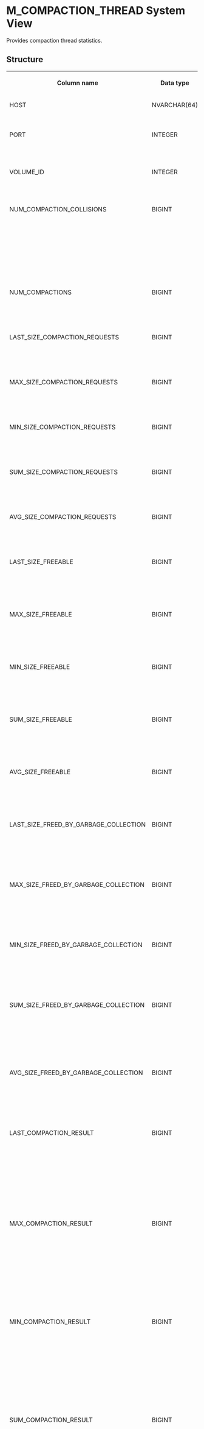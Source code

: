 <!-- loio20ab00a275191014a1c7a1c04a7547e6 -->

# M\_COMPACTION\_THREAD System View

Provides compaction thread statistics.



<a name="loio20ab00a275191014a1c7a1c04a7547e6___m__c_o_m_p_a_c_t_i_o_n__t_h_r_e_a_d_1struct_M_COMPACTION_THREAD"/>

## Structure


<table>
<tr>
<th valign="top">

Column name



</th>
<th valign="top">

Data type



</th>
<th valign="top">

Description



</th>
</tr>
<tr>
<td valign="top">

HOST



</td>
<td valign="top">

NVARCHAR\(64\)



</td>
<td valign="top">

Displays the host name.



</td>
</tr>
<tr>
<td valign="top">

PORT



</td>
<td valign="top">

INTEGER



</td>
<td valign="top">

Displays the internal port number.



</td>
</tr>
<tr>
<td valign="top">

VOLUME\_ID



</td>
<td valign="top">

INTEGER



</td>
<td valign="top">

Displays the persistence volume ID.



</td>
</tr>
<tr>
<td valign="top">

NUM\_COMPACTION\_COLLISIONS



</td>
<td valign="top">

BIGINT



</td>
<td valign="top">

Displays the count of memory compaction collisions, which includes other threads currently in compaction and unforced compactions.



</td>
</tr>
<tr>
<td valign="top">

NUM\_COMPACTIONS



</td>
<td valign="top">

BIGINT



</td>
<td valign="top">

Displays the number of compaction requests.



</td>
</tr>
<tr>
<td valign="top">

LAST\_SIZE\_COMPACTION\_REQUESTS



</td>
<td valign="top">

BIGINT



</td>
<td valign="top">

Displays the size in bytes of the last compaction request.



</td>
</tr>
<tr>
<td valign="top">

MAX\_SIZE\_COMPACTION\_REQUESTS



</td>
<td valign="top">

BIGINT



</td>
<td valign="top">

Displays the maximum sized compaction request in bytes.



</td>
</tr>
<tr>
<td valign="top">

MIN\_SIZE\_COMPACTION\_REQUESTS



</td>
<td valign="top">

BIGINT



</td>
<td valign="top">

Displays the minimum sized compaction request in bytes.



</td>
</tr>
<tr>
<td valign="top">

SUM\_SIZE\_COMPACTION\_REQUESTS



</td>
<td valign="top">

BIGINT



</td>
<td valign="top">

Displays the total size of compaction requests in bytes.



</td>
</tr>
<tr>
<td valign="top">

AVG\_SIZE\_COMPACTION\_REQUESTS



</td>
<td valign="top">

BIGINT



</td>
<td valign="top">

Displays the average size of compaction requests in bytes.



</td>
</tr>
<tr>
<td valign="top">

LAST\_SIZE\_FREEABLE



</td>
<td valign="top">

BIGINT



</td>
<td valign="top">

Displays the size in bytes compacted by the last at compaction call.



</td>
</tr>
<tr>
<td valign="top">

MAX\_SIZE\_FREEABLE



</td>
<td valign="top">

BIGINT



</td>
<td valign="top">

Displays the size in bytes compacted by the maximum compaction call.



</td>
</tr>
<tr>
<td valign="top">

MIN\_SIZE\_FREEABLE



</td>
<td valign="top">

BIGINT



</td>
<td valign="top">

Displays the size in bytes compacted by the minimum compaction call.



</td>
</tr>
<tr>
<td valign="top">

SUM\_SIZE\_FREEABLE



</td>
<td valign="top">

BIGINT



</td>
<td valign="top">

Displays the size in bytes compacted by all compaction calls \(total\).



</td>
</tr>
<tr>
<td valign="top">

AVG\_SIZE\_FREEABLE



</td>
<td valign="top">

BIGINT



</td>
<td valign="top">

Displays the size in bytes compacted by the average compaction call.



</td>
</tr>
<tr>
<td valign="top">

LAST\_SIZE\_FREED\_BY\_GARBAGE\_COLLECTION



</td>
<td valign="top">

BIGINT



</td>
<td valign="top">

Displays the size in bytes compacted by the last memory garbage collection \(defragmentation\).



</td>
</tr>
<tr>
<td valign="top">

MAX\_SIZE\_FREED\_BY\_GARBAGE\_COLLECTION



</td>
<td valign="top">

BIGINT



</td>
<td valign="top">

Displays the size in bytes compacted by the largest memory garbage collection \(defragmentation\).



</td>
</tr>
<tr>
<td valign="top">

MIN\_SIZE\_FREED\_BY\_GARBAGE\_COLLECTION



</td>
<td valign="top">

BIGINT



</td>
<td valign="top">

Displays the size in bytes compacted by the smallest memory garbage collection \(defragmentation\).



</td>
</tr>
<tr>
<td valign="top">

SUM\_SIZE\_FREED\_BY\_GARBAGE\_COLLECTION



</td>
<td valign="top">

BIGINT



</td>
<td valign="top">

Displays the size in bytes compacted by all memory garbage collections \(defragmentation\) \(total\).



</td>
</tr>
<tr>
<td valign="top">

AVG\_SIZE\_FREED\_BY\_GARBAGE\_COLLECTION



</td>
<td valign="top">

BIGINT



</td>
<td valign="top">

Displays the size in bytes compacted by the average memory garbage collection \(defragmentation\).



</td>
</tr>
<tr>
<td valign="top">

LAST\_COMPACTION\_RESULT



</td>
<td valign="top">

BIGINT



</td>
<td valign="top">

Displays the last compaction result in bytes. This is the difference of allocated bytes before and after compaction and may be influenced by other factors than compaction.



</td>
</tr>
<tr>
<td valign="top">

MAX\_COMPACTION\_RESULT



</td>
<td valign="top">

BIGINT



</td>
<td valign="top">

Displays the largest compaction result in bytes. This is the difference of allocated bytes before and after compaction and may be influenced by other factors than compaction.



</td>
</tr>
<tr>
<td valign="top">

MIN\_COMPACTION\_RESULT



</td>
<td valign="top">

BIGINT



</td>
<td valign="top">

Displays the smallest compaction result in bytes. This is the difference of allocated bytes before and after compaction and may be influenced by other factors than compaction.



</td>
</tr>
<tr>
<td valign="top">

SUM\_COMPACTION\_RESULT



</td>
<td valign="top">

BIGINT



</td>
<td valign="top">

Displays the total of all compaction results in bytes. This is the difference of allocated bytes before and after compaction and may be influenced by other factors than compaction.



</td>
</tr>
<tr>
<td valign="top">

AVG\_COMPACTION\_RESULT



</td>
<td valign="top">

BIGINT



</td>
<td valign="top">

Displays the average compaction result in bytes. This is the difference of allocated bytes before and after compaction and may be influenced by other factors than compaction.



</td>
</tr>
</table>



<a name="loio20ab00a275191014a1c7a1c04a7547e6___m__c_o_m_p_a_c_t_i_o_n__t_h_r_e_a_d_1fulldesc_M_COMPACTION_THREAD"/>

## Additional Information

The compaction thread automatically calls for memory reduction \(including for the resource container\) if memory gets low, but is not already exhausted. The compaction thread also executes the memory reduction requests triggered by other processes \(inter-process memory management\). This view displays some information about the compaction requests and the compacted sizes.

